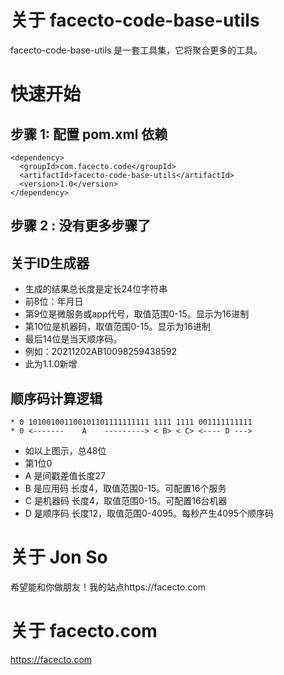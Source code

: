 # 关于 facecto-code-base-utils
facecto-code-base-utils 是一套工具集，它将聚合更多的工具。

# 快速开始
## 步骤 1: 配置 pom.xml 依赖
```
<dependency>
  <groupId>com.facecto.code</groupId>
  <artifactId>facecto-code-base-utils</artifactId>
  <version>1.0</version>
</dependency>
```
## 步骤 2 : 没有更多步骤了

## 关于ID生成器
* 生成的结果总长度是定长24位字符串
* 前8位：年月日
* 第9位是微服务或app代号，取值范围0-15。显示为16进制
* 第10位是机器码，取值范围0-15。显示为16进制
* 最后14位是当天顺序码。
* 例如：20211202AB10098259438592
* 此为1.1.0新增

## 顺序码计算逻辑
```
* 0 101001001100101101111111111 1111 1111 001111111111
* 0 <-------    A    ---------> < B> < C> <---- D --->
```
* 如以上图示，总48位
* 第1位0
* A 是间戳差值长度27
* B 是应用码 长度4，取值范围0-15。可配置16个服务
* C 是机器码 长度4，取值范围0-15。可配置16台机器
* D 是顺序码 长度12，取值范围0-4095。每秒产生4095个顺序码


# 关于 Jon So
希望能和你做朋友！我的站点https://facecto.com

# 关于 facecto.com
https://facecto.com

